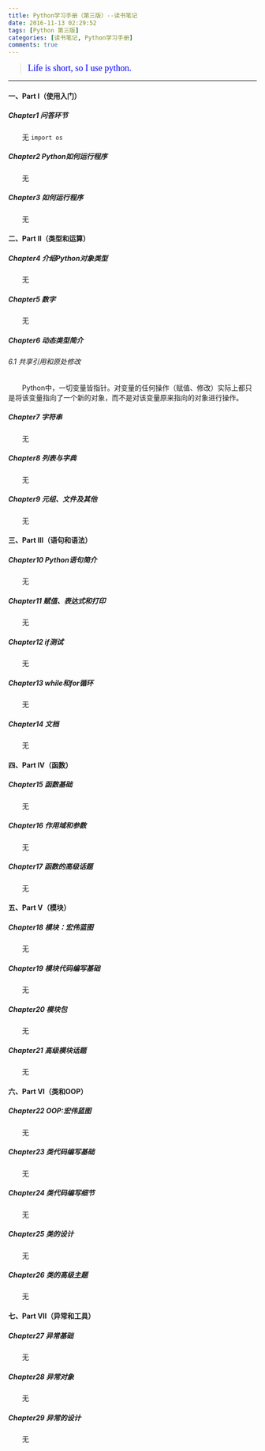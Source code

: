 ```yaml
---
title: Python学习手册（第三版）--读书笔记  
date: 2016-11-13 02:29:52  
tags: [Python 第三版]  
categories: [读书笔记, Python学习手册]  
comments: true  
---
```



><font color=#0000FF face="微软雅黑" size=4>Life is short, so I use python.</font>



***


#### 一、Part I（使用入门）
##### Chapter1 问答环节
　　无
`import os`

##### Chapter2 Python如何运行程序
　　无

##### Chapter3 如何运行程序
　　无


#### 二、Part Ⅱ（类型和运算）
##### Chapter4 介绍Python对象类型
　　无

##### Chapter5 数字
　　无

##### Chapter6 动态类型简介
###### 6.1 共享引用和原处修改
　　Python中，一切变量皆指针。对变量的任何操作（赋值、修改）实际上都只是将该变量指向了一个新的对象，而不是对该变量原来指向的对象进行操作。

##### Chapter7 字符串
　　无

##### Chapter8 列表与字典
　　无

##### Chapter9 元组、文件及其他
　　无



#### 三、Part Ⅲ（语句和语法）
##### Chapter10 Python语句简介
　　无

##### Chapter11 赋值、表达式和打印
　　无

##### Chapter12 if测试
　　无

##### Chapter13 while和for循环
　　无

##### Chapter14 文档
　　无



#### 四、Part Ⅳ（函数）
##### Chapter15 函数基础
　　无

##### Chapter16 作用域和参数
　　无

##### Chapter17 函数的高级话题
　　无



#### 五、Part Ⅴ（模块）
##### Chapter18 模块：宏伟蓝图
　　无

##### Chapter19 模块代码编写基础
　　无

##### Chapter20 模块包
　　无

##### Chapter21 高级模块话题
　　无



#### 六、Part Ⅵ（类和OOP）
##### Chapter22 OOP:宏伟蓝图
　　无

##### Chapter23 类代码编写基础
　　无

##### Chapter24 类代码编写细节
　　无

##### Chapter25 类的设计
　　无

##### Chapter26 类的高级主题
　　无


#### 七、Part Ⅶ（异常和工具）
##### Chapter27 异常基础
　　无

##### Chapter28 异常对象
　　无

##### Chapter29 异常的设计
　　无
